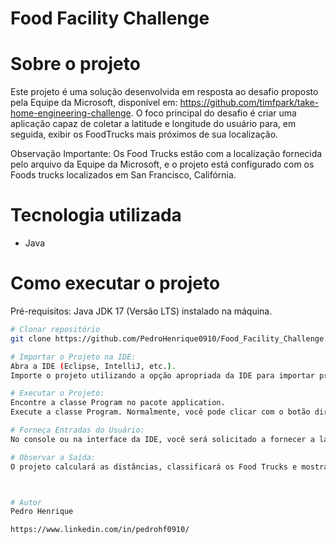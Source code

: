 # Food Facility Challenge

# Sobre o projeto
Este projeto é uma solução desenvolvida em resposta ao desafio proposto pela Equipe da Microsoft, disponível em: https://github.com/timfpark/take-home-engineering-challenge. O foco principal do desafio é criar uma aplicação capaz de coletar a latitude e longitude do usuário para, em seguida, exibir os FoodTrucks mais próximos de sua localização.

Observação Importante: Os Food Trucks estão com a localização fornecida pelo arquivo da Equipe da Microsoft, e o projeto está configurado com os Foods trucks localizados em San Francisco, Califórnia.


# Tecnologia utilizada
- Java

# Como executar o projeto

Pré-requisitos: Java JDK 17 (Versão LTS) instalado na máquina.

```bash
# Clonar repositório
git clone https://github.com/PedroHenrique0910/Food_Facility_Challenge.git

# Importar o Projeto na IDE:
Abra a IDE (Eclipse, IntelliJ, etc.).
Importe o projeto utilizando a opção apropriada da IDE para importar projetos Maven ou projetos Java existentes.

# Executar o Projeto:
Encontre a classe Program no pacote application.
Execute a classe Program. Normalmente, você pode clicar com o botão direito na classe e escolher a opção "Run" ou "Run As" na IDE.

# Forneça Entradas do Usuário:
No console ou na interface da IDE, você será solicitado a fornecer a latitude e longitude.

# Observar a Saída:
O projeto calculará as distâncias, classificará os Food Trucks e mostrará os 5 mais próximos na saída do console.



# Autor
Pedro Henrique

https://www.linkedin.com/in/pedrohf0910/
